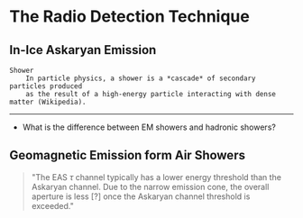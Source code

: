 # The Radio Detection Technique

## In-Ice Askaryan Emission

```{glossary}
Shower
    In particle physics, a shower is a *cascade* of secondary particles produced
    as the result of a high-energy particle interacting with dense matter (Wikipedia).
```

---

* What is the difference between EM showers and hadronic showers?

## Geomagnetic Emission form Air Showers

> "The EAS $\tau$ channel typically has a lower energy threshold than the Askaryan channel. Due to
> the narrow emission cone, the overall aperture is less [?] once the Askaryan channel threshold is
> exceeded."



